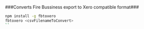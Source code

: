 ###Converts Fire Bussiness export to Xero compatible format###
```bash
npm install -g fbtoxero
fbtoxero <csvFilenameToConvert>
``
